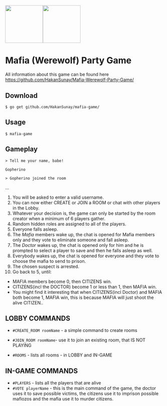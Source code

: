 # <img src="https://purepng.com/public/uploads/large/purepng.com-hired-gun-graves-skinsplashartchampionleague-of-legendsskingraves-3315199260108xiqj.png" height="120"><img src="https://cacophony.org.nz/sites/default/files/gopher.png" height="120">
# Mafia (Werewolf) Party Game
All information about this game can be found here https://github.com/HakanSunay/Mafia-Werewolf-Party-Game/

## Download
```$ go get github.com/HakanSunay/mafia-game/```

## Usage

```$ mafia-game```

## Gameplay
``` > Tell me your name, babe! ```

``` Gopherino ```

``` > Gopherino joined the room ```

...

1. You will be asked to enter a valid username.
2. You can now either CREATE or JOIN a ROOM or chat with other players in the Lobby.
3. Whatever your decision is, the game can only be started by the room creator when a minimum of 6 players gather.
4. Random hidden roles are assigned to all of the players.
5. Everyone falls asleep.
6. The _Mafia_ members wake up, the chat is opened for Mafia members only and they vote to eliminate someone and fall asleep.
7. The _Doctor_ wakes up, the chat is opened only for him and he is prompted to select a player to save and then he falls asleep as well.
8. Everybody wakes up, the chat is opened for everyone and they vote to choose the mafia to send to prison.
9. The chosen suspect is arrested.
10. Go back to 5, until: 
* MAFIA members become 0, then CITIZENS win.
* CITIZENS(incl the DOCTOR) become 1 or less than 1, then MAFIA win.
* You might find it interesting that when CITIZENS(incl Doctor) and MAFIA both become 1, MAFIA win, this is because MAFIA will just shoot the alive CITIZEN..

## LOBBY COMMANDS
* ``#CREATE_ROOM roomName`` - a simple command to create rooms

* ``#JOIN_ROOM roomName``- use it to join an existing room, that IS NOT PLAYING

* ``#ROOMS`` - lists all rooms - in LOBBY and IN-GAME
## IN-GAME COMMANDS
* ``#PLAYERS`` - lists all the players that are alive
* ``#VOTE playerName`` - this is the main command of the game, the doctor uses it to save possible victims,
the citizens use it to imprison possible mafiozos and the mafia use it to murder citizens.
